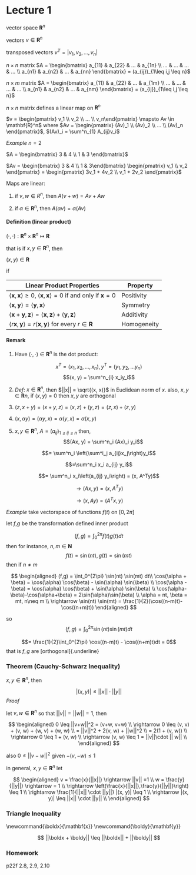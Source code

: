# Lecture 1

vector space					$\mathbf{R}^n$

vectors							$v\in \mathbf{R}^n$

transposed vectors 			$v^T=|v_1, v_2, ..., v_n|$

$n\times n$ matrix					$A = \begin{bmatrix} a_{11} & a_{22} & … & a_{1n} \\ … & … & … & … \\ a_{n1} & a_{n2} & … & a_{nn} \end{bmatrix} = (a_{ij})_{1\leq i,j \leq n}$

$n \times m$ matrix					$A = \begin{bmatrix} a_{11} & a_{22} & … & a_{1m} \\ … & … & … & … \\ a_{n1} & a_{n2} & … & a_{nm} \end{bmatrix} = (a_{ij})_{1\leq i,j \leq n}$

$n\times n$ matrix defines a linear map on $\mathbf{R}^n$

$v = \begin{pmatrix} v_1 \\ v_2 \\ … \\ v_n\end{pmatrix} \mapsto Av \in \mathbf{R}^n$
where $Av = \begin{pmatrix} (Av)_1 \\ (Av)_2 \\ … \\ (Av)_n \end{pmatrix}$, $(Av)_i = \sum^n_{1} A_{ij}v_i$


_Example_
$n = 2$

$A = \begin{bmatrix} 3 & 4 \\ 1 & 3 \end{bmatrix}$

$Av = \begin{bmatrix} 3 & 4 \\ 1 & 3\end{bmatrix} \begin{pmatrix} v_1 \\ v_2 \end{pmatrix} = \begin{pmatrix} 3v_1 + 4v_2 \\ v_1 + 2v_2 \end{pmatrix}$



Maps are linear:

1. if $v,w \in R^n$, then $A(v+w) = Av + Aw$

2. if $\alpha \in \mathbf{R}^n$, then $A(\alpha v) = \alpha (Av)$


#### Definition (linear product)

$(\cdot, \cdot): \mathbf{R}^n \times \mathbf{R}^n \mapsto \mathbf{R}$

that is if $x, y \in \mathbf{R}^n$, then

$(x, y) \in \mathbf{R}$

if

| Linear Product Properties | Property    |
|---|---|
| $\left<\mathbf{x}, \mathbf{x}\right> \geq 0$, $\left<\mathbf{x}, \mathbf{x}\right> = 0$ if and only if $\mathbf{x}=0$ | Positivity  |
| $\left<\mathbf{x}, \mathbf{y}\right> = \left<\mathbf{y}, \mathbf{x}\right>$  | Symmetry    |
| $\left<\mathbf{x}+\mathbf{y}, \mathbf{z}\right> = \left<\mathbf{x}, \mathbf{z}\right> + \left<\mathbf{y}, \mathbf{z}\right>$ | Additivity  |
| $\left<r\mathbf{x}, \mathbf{y}\right>= r\left<\mathbf{x}, \mathbf{y}\right>$ for every $r \in \mathbf{R}$  | Homogeneity |



#### Remark
1. Have $(\cdot, \cdot) \in \mathbf{R}^n$ is the dot product:

$$x^T = (x_1, x_2, …, x_n), y^T=(y_1, y_2, … y_n)$$
$$(x, y) = \sum^n_{i} x_iy_i$$


2. _Def_: $x\in \mathbf{R}^n$, then $||x|| = \sqrt{(x, x)}$ in Euclidean norm of $x$.
also, $x, y \in \mathbf{R}n$, if $(x, y) = 0$ then $x, y$ are orthogonal

3. $(z, x+y) = (x+y, z) = (x, z) + (y,z) = (z, x) + (z, y)$

4. $(x, \alpha y) = (\alpha y, x) = \alpha (y, x) = \alpha(x, y)$

5. $x, y \in \mathbf{R}^n$, $A = (a_{ij})_{1\leq ij\leq n}$
then, $$(Ax, y) = \sum^n_i (Ax)_i y_i$$

$$= \sum^n_i \left(\sum^i_j a_{ij}x_j\right)y_i$$

$$=\sum^n_i x_i a_{ij} y_i$$

$$= \sum^n_i x_i\left(a_{ij} y_i\right) = (x, A^Ty)$$

$$\rightarrow (Ax, y) = (x, A^Ty)$$

$$\rightarrow (x, Ay) = (A^Tx, y)$$

_Example_
take vectorspace of functions $f(t)$ on $[0, 2\pi]$

let $f$,$g$ be the transformation defined inner product

$$(f, g) = \int_0^{2\pi} f(t)g(t) dt$$
then for instance, $n, m \in \mathbf{N}$
$$f(t) = \sin(nt), g(t) = \sin(mt)$$
then if $n \neq m$

$$
\begin{aligned}
(f,g) = \int_0^{2\pi} \sin(nt) \sin(mt) dt\\
\cos(\alpha + \beta) = \cos(\alpha) \cos(\beta) - \sin(\alpha) \sin(\beta) \\
\cos(\alpha - \beta) = \cos(\alpha) \cos(\beta) + \sin(\alpha) \sin(\beta) \\
\cos(\alpha-\beta)-\cos(\alpha+\beta) = 2\sin(\alpha)\sin(\beta) \\
\alpha = nt, \beta = mt, n\neq m \\
\rightarrow \sin(nt) \sin(mt) = \frac{1}{2}(\cos((n-m)t)-\cos((n+m)t))
\end{aligned}
$$


so
$$(f,g) = \int_0^{2\pi} \sin(nt) \sin(mt) dt$$

$$= \frac{1}{2}\int_0^{2\pi} \cos((n-m)t) - \cos((n+m)t)dt = 0$$
that is $f, g$ are [orthogonal]{.underline}

### Theorem (Cauchy-Schwarz Inequality)
$x, y \in \mathbf{R}^n$, then

$$|(x, y)| \leq ||x||\cdot ||y||$$
_Proof_

let $v, w \in \mathbf{R}^n$ so that $||v|| = ||w|| = 1$,
then 

$$
\begin{aligned}
0 \leq ||v+w||^2 = (v+w, v+w) \\
\rightarrow 0 \leq (v, v) + (v, w) + (w, v) + (w, w) \\
= ||v||^2 + 2(v, w) + ||w||^2 \\
= 2(1 + (v, w)) \\
\rightarrow 0 \leq 1 + (v, w) \\
\rightarrow (v, w) \leq 1 = ||v||\cdot || w|| \\
\end{aligned}
$$

also $0 \leq ||v-w||^2$ given
$-(v, -w) \leq 1$

in general, $x, y \in \mathbf{R}^n$ let

$$
\begin{aligned}
v = \frac{x}{||x||} \rightarrow ||v|| =1 \\
w = \frac{y}{||y||} \rightarrow = 1 \\
\rightarrow \left(\frac{x}{||x||},\frac{y}{||y||}\right) \leq 1 \\
\rightarrow \frac{1}{||x|| \cdot ||y||} |(x, y)| \leq 1 \\
\rightarrow |(x, y)| \leq ||x|| \cdot ||y|| \\
\end{aligned}
$$

### Triangle Inequality

\newcommand{\boldx}{\mathbf{x}}
\newcommand{\boldy}{\mathbf{y}}

$$
||\boldx + \boldy|| \leq ||\boldx|| + ||\boldy||
$$

### Homework
p22f
2.8, 2.9, 2.10